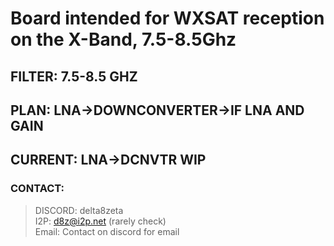 # Board intended for WXSAT reception on the X-Band, 7.5-8.5Ghz
## FILTER: 7.5-8.5 GHZ
 ## PLAN: LNA->DOWNCONVERTER->IF LNA AND GAIN
## CURRENT: LNA->DCNVTR WIP

### CONTACT:
> DISCORD: delta8zeta <br>
> I2P: d8z@i2p.net (rarely check) <br>
> Email: Contact on discord for email <br>
